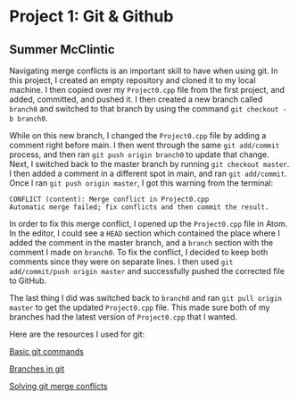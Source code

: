 # Project 1: Git & Github
## Summer McClintic

Navigating merge conflicts is an important skill to have when using git. In this project, I created an empty repository and cloned it to my local machine. I then copied over my `Project0.cpp` file from the first project, and added, committed, and pushed it. I then created a new branch called `branch0` and switched to that branch by using the command `git checkout -b branch0`.

While on this new branch, I changed the `Project0.cpp` file by adding a comment right before main. I then went through the same `git add/commit` process, and then ran `git push origin branch0` to update that change. Next, I switched back to the master branch by running `git checkout master`. I then added a comment in a different spot in main, and ran `git add/commit`. Once I ran `git push origin master`, I got this warning from the terminal:
```
CONFLICT (content): Merge conflict in Project0.cpp
Automatic merge failed; fix conflicts and then commit the result.
```

In order to fix this merge conflict, I opened up the `Project0.cpp` file in Atom. In the editor, I could see a `HEAD` section which contained the place where I added the comment in the master branch, and a `branch` section with the comment I made on `branch0`. To fix the conflict, I decided to keep both comments since they were on separate lines. I then used `git add/commit/push origin master` and successfully pushed the corrected file to GitHub.

The last thing I did was switched back to `branch0` and ran `git pull origin master` to get the updated `Project0.cpp` file. This made sure both of my branches had the latest version of `Project0.cpp` that I wanted.

Here are the resources I used for git:

[Basic git commands](https://docs.github.com/en/get-started/using-git/about-git)

[Branches in git](https://git-scm.com/book/en/v2/Git-Branching-Basic-Branching-and-Merging)

[Solving git merge conflicts](https://docs.github.com/en/pull-requests/collaborating-with-pull-requests/addressing-merge-conflicts/resolving-a-merge-conflict-using-the-command-line)

